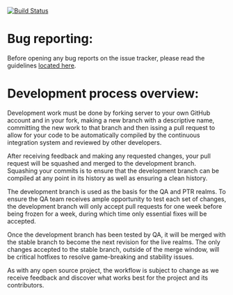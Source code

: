 [![Build Status](https://travis-ci.org/LightsHope/server.svg?branch=development)](https://travis-ci.org/LightsHope/server)

# Bug reporting:
Before opening any bug reports on the issue tracker, please read the guidelines [located here](https://github.com/LightsHope/server/blob/development/docs/).

# Development process overview:
Development work must be done by forking server to your own GitHub account and in your fork, making a new branch with a descriptive name, committing the new work to that branch and then issing a pull request to allow for your code to be automatically compiled by the continuous integration system and reviewed by other developers.

After receiving feedback and making any requested changes, your pull request will be squashed and merged to the development branch. Squashing your commits is to ensure that the development branch can be compiled at any point in its history as well as ensuring a clean history.

The development branch is used as the basis for the QA and PTR realms. To ensure the QA team receives ample opportunity to test each set of changes, the development branch will only accept pull requests for one week before being frozen for a week, during which time only essential fixes will be accepted.

Once the development branch has been tested by QA, it will be merged with the stable branch to become the next revision for the live realms. The only changes accepted to the stable branch, outside of the merge window, will be critical hotfixes to resolve game-breaking and stability issues.

As with any open source project, the workflow is subject to change as we receive feedback and discover what works best for the project and its contributors.
